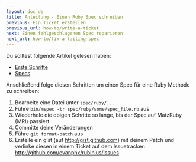 ```yaml
---
layout: doc_de
title: Anleitung - Einen Ruby Spec schreiben
previous: Ein Ticket erstellen
previous_url: how-to/write-a-ticket
next: Einen fehlgeschlagenen Spec reparieren
next_url: how-to/fix-a-failing-spec
---
```


Du solltest folgende Artikel gelesen haben:

  *  [Erste Schritte](/doc/en/getting-started/)
  *  [Specs](/doc/en/specs/)

Anschließend folge diesen Schritten um einen Spec für eine Ruby Methode zu schreiben:

  1. Bearbeite eine Datei unter `spec/ruby/...`
  2. Führe `bin/mspec -tr spec/ruby/some/spec_file.rb` aus
  3. Wiederhole die obigen Schritte so lange, bis der Spec auf MatzRuby (MRI) passiert
  4. Committe deine Veränderungen
  7. Führe `git format-patch` aus
  8. Erstelle ein gist (auf http://gist.github.com) mit deinem Patch
     und verlinke diesen in einem Ticket auf dem Issuetracker:
     <http://github.com/evanphx/rubinius/issues>

